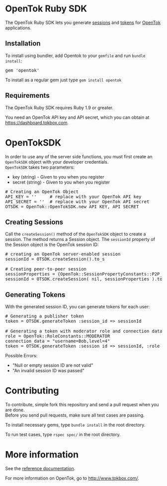 # OpenTok Ruby SDK

The OpenTok Ruby SDK lets you generate [sessions](http://tokbox.com/opentok/tutorials/create-session/) and
[tokens](http://tokbox.com/opentok/tutorials/create-token/) for [OpenTok](http://www.tokbox.com/) applications.


## Installation

To install using bundler, add Opentok to your `gemfile` and run `bundle install`:
<pre>
gem 'opentok'
</pre>

To install as a regular gem just type `gem install opentok`


## Requirements

The OpenTok Ruby SDK requires Ruby 1.9 or greater.

You need an OpenTok API key and API secret, which you can obtain at <https://dashboard.tokbox.com>.

# OpenTokSDK

In order to use any of the server side functions, you must first create an `OpenTokSDK` object with your developer credentials.  
`OpenTokSDK` takes two parameters:

* key (string) - Given to you when you register  
* secret (string) - Given to you when you register  

<pre>
# Creating an OpenTok Object
API_KEY = ''     # replace with your OpenTok API key
API_SECRET = ''  # replace with your OpenTok API secret
OTSDK = OpenTok::OpenTokSDK.new API_KEY, API_SECRET
</pre>

## Creating Sessions
Call the `createSession()` method of the `OpenTokSDK` object to create a session. The method returns a Session object.
The `sessionId` property of the Session object is the OpenTok session ID:
<pre>
# creating an OpenTok server-enabled session
sessionId = OTSDK.createSession().to_s

# Creating peer-to-peer session
sessionProperties = {OpenTok::SessionPropertyConstants::P2P_PREFERENCE => "enabled"}
sessionId = OTSDK.createSession( nil, sessionProperties ).to_s
</pre>

## Generating Tokens
With the generated session ID, you can generate tokens for each user:

<pre>
# Generating a publisher token
token = OTSDK.generateToken :session_id => sessionId
 
# Generating a token with moderator role and connection data
role = OpenTok::RoleConstants::MODERATOR
connection_data = "username=Bob,level=4"
token = OTSDK.generateToken :session_id => sessionId, :role => role, :connection_data => connection_data
</pre>

Possible Errors:

* "Null or empty session ID are not valid"  
* "An invalid session ID was passed"

# Contributing
To contribute, simple fork this repository and send a pull request when you are done.  
Before you send pull requests, make sure all test cases are passing.  

To install necessary gems, type `bundle install` in the root directory.  

To run test cases, type `rspec spec/` in the root directory.   


# More information

See the [reference documentation](doc/reference.md).

For more information on OpenTok, go to <http://www.tokbox.com/>.
